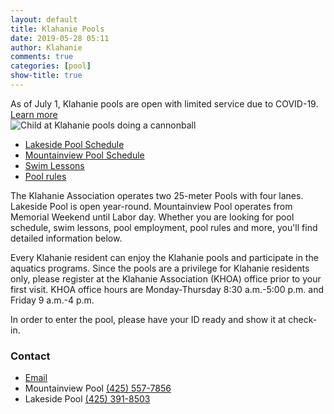 ```yaml
---
layout: default
title: Klahanie Pools
date: 2019-05-28 05:11
author: Klahanie
comments: true
categories: [pool]
show-title: true
---
```

<div class="alert alert-info">
  As of July 1, Klahanie pools are open with limited service due to COVID-19. <a href="{{site.url}}/amenities/pools/covid-guidelines.html">Learn more</a>
</div>

<img src="{{site.url}}/images/swimming1.jpg" class="float-right col-sm-4 img-thumbnail" alt="Child at Klahanie pools doing a cannonball">

* [Lakeside Pool Schedule]({{site.url}}/amenities/pools/lakeside-pool.html)
* [Mountainview Pool Schedule]({{site.url}}/amenities/pools/mountainview-pool.html)
* [Swim Lessons]({{site.url}}/amenities/pools/swim-lessons.html)
* [Pool rules]({{site.url}}/amenities/pools/pool-rules.html)


The Klahanie Association operates two 25-meter Pools with four lanes. Lakeside Pool is open year-round. Mountainview Pool operates from Memorial Weekend until  Labor day. Whether you are looking for pool schedule, swim lessons, pool employment, pool rules and more, you'll find detailed information below.

Every Klahanie resident can enjoy the Klahanie pools and participate in the aquatics programs. Since the pools are a privilege for Klahanie residents only, please register at the Klahanie Association (KHOA) office prior to your first visit. KHOA office hours are Monday-Thursday 8:30 a.m.-5:00 p.m. and Friday 9 a.m.-4 p.m.

In order to enter the pool, please have your ID ready and show it at check-in.

### Contact 
- [Email](mailto:swimlessons@klahanie.com)
- Mountainview Pool [(425) 557-7856](tel:425-557-7856)
- Lakeside Pool [(425) 391-8503](tel:425-391-8503)
